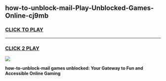 
## how-to-unblock-mail-Play-Unblocked-Games-Online-cj9mb
<h3>
<a href="https://premium76.site?title=how-to-unblock-mail&ref=25A">CLICK TO PLAY</a></h3>
<hr>

<h3>
<a href="https://premium76.site?title=how-to-unblock-mail&ref=25A">CLICK 2 PLAY</a>
  
</h3>

<a href="https://premium76.site?title=how-to-unblock-mail&ref=25A"><img src="https://clearcache.store/games.png"></a>


**how-to-unblock-mail games unblocked: Your Gateway to Fun and Accessible Online Gaming**
